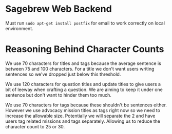 # Sagebrew Web Backend #
Must run `sudo apt-get install postfix` for email to work correctly on local 
environment. 


# Reasoning Behind Character Counts #
We use 70 characters for titles and tags because the average sentence
is between 75 and 100 characters. For a title we don't want users 
writing sentences so we've dropped just below this threshold.

We use 120 characters for question titles and update titles 
to give users a bit of leeway when crafting a question. 
We are aiming to keep it under one sentence but don't want to 
hinder them too much.

We use 70 characters for tags because these shouldn't be sentences
either. However we use advocacy mission titles as tags right now
so we need to increase the allowable size. Potentially we will 
separate the 2 and have users tag related missions and tags 
separately. Allowing us to reduce the character count to 25 or 30.

